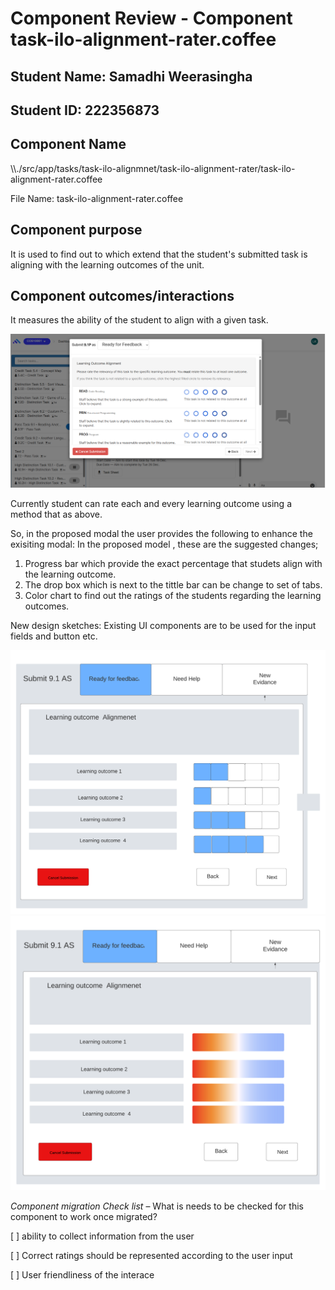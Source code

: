# Component Review - Component task-ilo-alignment-rater.coffee

## Student Name: Samadhi Weerasingha

## Student ID: 222356873


## Component Name

\\\\./src/app/tasks/task-ilo-alignmnet/task-ilo-alignment-rater/task-ilo-alignment-rater.coffee

File Name: task-ilo-alignment-rater.coffee

## Component purpose

It is used to find out to which extend that the student's submitted task is aligning with the learning outcomes of the unit.

## Component outcomes/interactions

It measures the ability of the student to align with a given task.

![existing modal](public/iloalignment-rater-existing.png)

Currently student can rate each and every learning outcome using a method that as above.

So, in the proposed modal the user provides the following to enhance the exisiting modal:
In the proposed model , these are the suggested changes;

1. Progress bar which provide the exact percentage that studets align with the learning outcome.
2. The drop box which is next to the tittle bar can be change to set of tabs.
3. Color chart to find out the ratings of the students regarding the learning outcomes.

New design sketches: Existing UI components are to be used for the input fields and button etc.

![new modal sketch 1](public/iloalignment-rater-updated1.png)
![new modal sketch 2](public/iloalignment-rater-updated2.png)

*Component migration Check list* – What is needs to be checked for this component to work once
migrated?

[ ] ability to collect information from the user

[ ] Correct ratings should be represented according to the user input

[ ] User friendliness of the interace